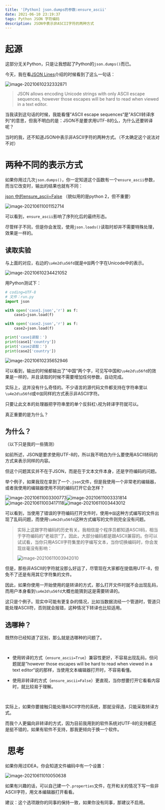 ```yaml
---
title: '[Python] json.dumps的参数:ensure_ascii'
date: 2021-06-10 23:19:37
tags: Python JSON 字符编码
description: JSON中表示非ASCII字符的两种方式
---
```


# 起源

这部分无关Python，只是让我想起了Python的`json.dumps()`而已。

今天，我在看[JSON Lines](https://jsonlines.org/)介绍的时候看到了这么一句话：

![image-20210610232332871](https://wexcdn.com/img/image-20210610232332871.png)

> JSON allows encoding Unicode strings with only ASCII escape sequences, however those escapes will be hard to read when viewed in a text editor.

当我读到这句话的时候，我能看懂”ASCII escape sequences“是”ASCII转译序列“的意思，但我不明白的是：JSON不是要求用UTF-8的么，为什么还要转译呢？

当时的我，还不知道JSON中表示非ASCII字符的两种方式。（不太确定这个说法对不对）

# 两种不同的表示方式

如果你用过几次`json.dumps()`，你一定知道这个函数有一个`ensure_ascii`参数，而当它改变时，输出的结果也就有不同：

[json 中的ensure_ascii=False](https://www.jianshu.com/p/86d66257de41) （貌似用的是python 2，但不重要）

![image-20210611001152714](https://wexcdn.com/img/image-20210611001152714.png)

可以看到，`ensure_ascii`影响了序列化后的最终形态。

尽管样子不同，但是你会发现，使用`json.loads()`读取时却并不需要特殊处理，效果是一样的。

## 读取实验

与上面的对应，右边的`\u4e2d\u56fd`就是`中国`两个字在Unicode中的表示。

![image-20210610234421052](https://wexcdn.com/img/image-20210610234421052.png)

用Python测试下：

```python
# coding=UTF-8
# 文件：run.py
import json

with open('case1.json','r') as f:
    case1=json.load(f)

with open('case2.json','r') as f:
    case2=json.load(f)

print('case1读取：')
print(case1['country'])
print('case2读取：')
print(case2['country'])
```

![image-20210610235652946](https://wexcdn.com/img/image-20210610235652946.png)

可以看到，输出的时候都输出了”中国“两个字，可见写中国和`\u4e2d\u56fd`的效果是一样的，并且读取的时候不需要增加任何参数，自动完成。

实际上，这并没有什么奇怪的。不少语言的源代码文件都支持在字符串里以`\u4e2d\u56fd`或`中国`同样的方式表示非ASCII字符。

只要让此文本的处理器把字符串里的单个反斜杠`\`视为转译字符就可以。

真正重要的是为什么？

## 为什么？

（以下只是我的一些猜测）

如前所述，JSON是要求使用UTF-8的，所以我不明白为什么要使用ASCII转码的方式来表示同样的内容。

但这个问题其实并不在于JSON，而是在于文本文件本身，还是字符编码的问题。

举个例子，如果我现在拿到了一个`.json`文件，但是我使用一个非常老的编辑器，或者我使用的编辑器使用不同的编码打开它会怎样？

![image-20210611003300773](https://wexcdn.com/img/image-20210611003300773.png)![image-20210611003331814](https://wexcdn.com/img/image-20210611003331814.png)![image-20210611003417118](https://wexcdn.com/img/image-20210611003417118.png)![image-20210611003443012](https://wexcdn.com/img/image-20210611003443012.png)

可以看到，当使用了错误的字符编码打开文件时，使用`中国`这种方式编写的文件出现了乱码问题，而使用`\u4e2d\u56fd`这种方式编写的文件则完全没有问题。

> 实际上这跟字符编码的历史有关。我相信是个程序员都知道ASCII码，相当于字符编码的”老祖宗“了。因此，大部分编码都是跟ASCII兼容的。你可以试试看，当你只用ASCII字符集里的字编写文本，当你切换编码时，你会发现丝毫没有影响：
>
> ![image-20210611003942010](https://wexcdn.com/img/image-20210611003942010.png)

但是，那些非ASCII的字符就没那么好运了，尽管现在大家都在提倡用UTF-8，但免不了还是有用其它字符集的文件。

因此，如果你使用一开始使用的是转译的方式，那么打开文件时就不会出现乱码，而用户本身看到`\u4e2d\u56fd`大概也能猜到这是需要转译的。

这只是个例子。现实中可能有更复杂的情况，比如当数据流经一个管道时，管道只能处理ASCII符，否则就会报错，这种情况下转译也比较适用。

## 选哪种？

既然你已经知道了区别，那么就是选哪种的问题了。

<br/>

* 使用转译的方式（`ensure_ascii=True`）兼容性更好，不容易出现乱码，但问题就是”however those escapes will be hard to read when viewed in a text editor“说的那样，当使用文本编辑器打开时，不容易看懂。

* 使用非转译的方式（`ensure_ascii=False`）更直观，当你想要打开它看看内容时，就比较易于理解。

<br/>

实际上，如果你要接触只能处理ASCII字符的系统，那就没得选，只能采取转译方式。

而我个人更偏向非转译的方式，因为目前我用到的软件系统对UTF-8的支持都还是挺不错的，如果有软件不支持，那我更倾向于换一个软件。

#  思考

如果你用过IDEA，你会知道文件编码中有一个设置：

![image-20210611010050638](https://wexcdn.com/img/image-20210611010050638.png)

如果有兴趣的话，可以自己建一个`.properties`文件，在开和关的情况下写一些非ASCII字符，用文本编辑器打开看看。

建议：这个选项跟你的同事的保持一致，如果你没有同事，那建议不启用。

